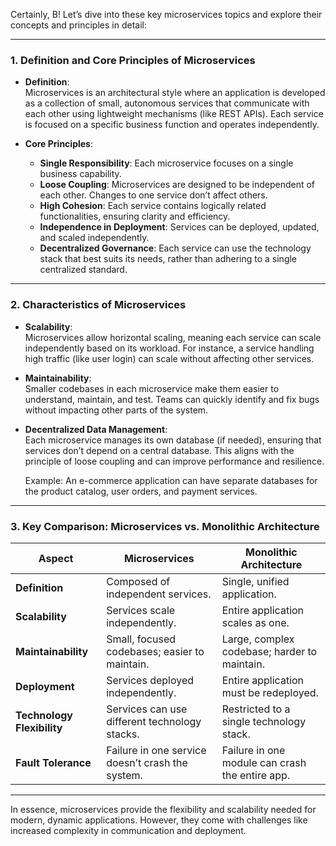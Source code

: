 Certainly, B! Let’s dive into these key microservices topics and explore their concepts and principles in detail:

---

### **1. Definition and Core Principles of Microservices**
- **Definition**:  
  Microservices is an architectural style where an application is developed as a collection of small, autonomous services that communicate with each other using lightweight mechanisms (like REST APIs). Each service is focused on a specific business function and operates independently.

- **Core Principles**:  
  - **Single Responsibility**: Each microservice focuses on a single business capability.
  - **Loose Coupling**: Microservices are designed to be independent of each other. Changes to one service don’t affect others.
  - **High Cohesion**: Each service contains logically related functionalities, ensuring clarity and efficiency.
  - **Independence in Deployment**: Services can be deployed, updated, and scaled independently.
  - **Decentralized Governance**: Each service can use the technology stack that best suits its needs, rather than adhering to a single centralized standard.

---

### **2. Characteristics of Microservices**

- **Scalability**:  
  Microservices allow horizontal scaling, meaning each service can scale independently based on its workload. For instance, a service handling high traffic (like user login) can scale without affecting other services.

- **Maintainability**:  
  Smaller codebases in each microservice make them easier to understand, maintain, and test. Teams can quickly identify and fix bugs without impacting other parts of the system.

- **Decentralized Data Management**:  
  Each microservice manages its own database (if needed), ensuring that services don’t depend on a central database. This aligns with the principle of loose coupling and can improve performance and resilience.

  Example: An e-commerce application can have separate databases for the product catalog, user orders, and payment services.

---

### **3. Key Comparison: Microservices vs. Monolithic Architecture**

| **Aspect**                | **Microservices**                               | **Monolithic Architecture**                   |
|---------------------------|-------------------------------------------------|-----------------------------------------------|
| **Definition**            | Composed of independent services.               | Single, unified application.                  |
| **Scalability**           | Services scale independently.                   | Entire application scales as one.             |
| **Maintainability**       | Small, focused codebases; easier to maintain.   | Large, complex codebase; harder to maintain.  |
| **Deployment**            | Services deployed independently.                | Entire application must be redeployed.        |
| **Technology Flexibility**| Services can use different technology stacks.   | Restricted to a single technology stack.      |
| **Fault Tolerance**       | Failure in one service doesn’t crash the system.| Failure in one module can crash the entire app. |

---

In essence, microservices provide the flexibility and scalability needed for modern, dynamic applications. However, they come with challenges like increased complexity in communication and deployment.